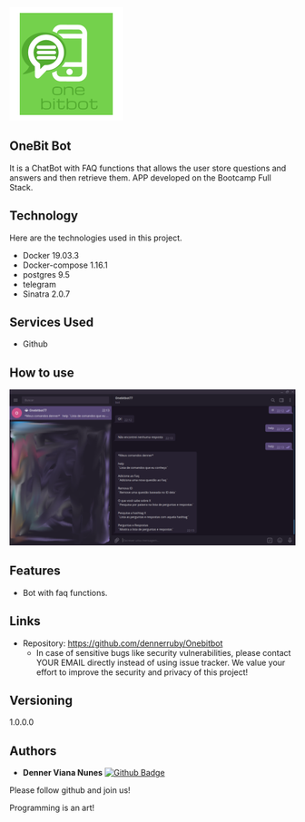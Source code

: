 ![Logo of the project](https://github.com/dennerruby/Onebitbot/blob/master/public/readme_images/OneBitbot.png)
 
## OneBit Bot
 
It is a ChatBot with FAQ functions that allows the user
store questions and answers and then retrieve them.
APP developed on the Bootcamp Full Stack.
 
## Technology 
 
Here are the technologies used in this project.
 

* Docker 19.03.3
* Docker-compose 1.16.1
* postgres 9.5
* telegram
* Sinatra 2.0.7
## Services Used
 
* Github


 
## How to use
 
![Home Screen](https://github.com/dennerruby/Onebitbot/blob/master/public/readme_images/Onebitbot%20tela%202.png)
 
 
## Features
 
  - Bot with faq functions.
 
 
## Links

  - Repository: https://github.com/dennerruby/Onebitbot
    - In case of sensitive bugs like security vulnerabilities, please contact
      YOUR EMAIL directly instead of using issue tracker. We value your effort
      to improve the security and privacy of this project!
 
 
## Versioning
 
1.0.0.0
 
 
## Authors
 
* **Denner Viana Nunes**
[![Github Badge](https://img.shields.io/badge/-Github-000?style=flat-square&logo=Github&logoColor=white&link=https://github.com/dennerruby)](https://github.com/dennerruby)
 
 
Please follow github and join us!

Programming is an art!
